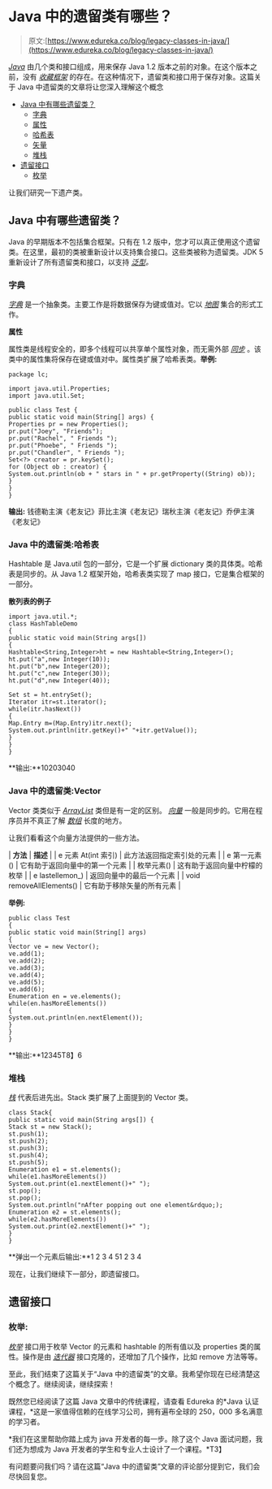 # Java 中的遗留类有哪些？

> 原文:[https://www.edureka.co/blog/legacy-classes-in-java/](https://www.edureka.co/blog/legacy-classes-in-java/)

*[Java](https://www.edureka.co/blog/java-tutorial/)* 由几个类和接口组成，用来保存 Java 1.2 版本之前的对象。在这个版本之前，没有 *[收藏框架](https://www.edureka.co/blog/java-collections/)* 的存在。在这种情况下，遗留类和接口用于保存对象。这篇关于 Java 中遗留类的文章将让您深入理解这个概念

*   [Java 中有哪些遗留类？](#Legacyclass)
    *   [字典](#Dictionary)
    *   [属性](#Properties)
    *   [哈希表](#HashTable)
    *   [矢量](#Vector)
    *   [堆栈](#Stack)
*   [遗留接口](#LegacyInterface)
    *   [枚举](#Enumeration)

让我们研究一下遗产类。

## **Java 中有哪些遗留类？**

Java 的早期版本不包括集合框架。只有在 1.2 版中，您才可以真正使用这个遗留类。在这里，最初的类被重新设计以支持集合接口。这些类被称为遗留类。JDK 5 重新设计了所有遗留类和接口，以支持 *[泛型](https://www.edureka.co/blog/generics-in-java/)。*

### **字典**

*[字典](https://www.edureka.co/blog/dictionary-in-java/)* 是一个抽象类。主要工作是将数据保存为键或值对。它以 *[地图](https://www.edureka.co/blog/java-map-interface)* 集合的形式工作。

**属性**

属性类是线程安全的，即多个线程可以共享单个属性对象，而无需外部 *[同步](https://www.edureka.co/blog/synchronization-in-java/)* 。该类中的属性集将保存在键或值对中。属性类扩展了哈希表类。**举例:**

```
package lc;

import java.util.Properties;
import java.util.Set;

public class Test {
public static void main(String[] args) {
Properties pr = new Properties();
pr.put("Joey", "Friends");
pr.put("Rachel", " Friends ");
pr.put("Phoebe", " Friends ");
pr.put("Chandler", " Friends ");
Set<?> creator = pr.keySet();
for (Object ob : creator) {
System.out.println(ob + " stars in " + pr.getProperty((String) ob));
}
}
}

```

**输出:** 钱德勒主演《老友记》菲比主演《老友记》瑞秋主演《老友记》乔伊主演《老友记》

### **Java 中的遗留类:哈希表**

Hashtable 是 Java.util 包的一部分，它是一个扩展 dictionary 类的具体类。哈希表是同步的。从 Java 1.2 框架开始，哈希表类实现了 map 接口，它是集合框架的一部分。

**散列表的例子**

```
import java.util.*;
class HashTableDemo
{
public static void main(String args[])
{
Hashtable<String,Integer>ht = new Hashtable<String,Integer>();
ht.put("a",new Integer(10));
ht.put("b",new Integer(20));
ht.put("c",new Integer(30));
ht.put("d",new Integer(40));

Set st = ht.entrySet();
Iterator itr=st.iterator();
while(itr.hasNext())
{
Map.Entry m=(Map.Entry)itr.next();
System.out.println(itr.getKey()+" "+itr.getValue());
}
}
}

```

**输出:**10203040

### **Java 中的遗留类:Vector**

Vector 类类似于 *[ArrayList](https://www.edureka.co/blog/java-arraylist/)* 类但是有一定的区别。 *[向量](https://www.edureka.co/blog/vector-in-java/)* 一般是同步的。它用在程序员并不真正了解 *[数组](https://www.edureka.co/blog/java-array/)* 长度的地方。

让我们看看这个向量方法提供的一些方法。

| **方法** | **描述** |
| e 元素 At(int 索引) | 此方法返回指定索引处的元素 |
| e 第一元素() | 它有助于返回向量中的第一个元素 |
| 枚举元素() | 这有助于返回向量中柠檬的枚举 |
| e lastellemon_) | 返回向量中的最后一个元素 |
| void removeAllElements() | 它有助于移除矢量的所有元素 |

**举例:**

```
public class Test
{
public static void main(String[] args)
{
Vector ve = new Vector();
ve.add(1);
ve.add(2);
ve.add(3);
ve.add(4);
ve.add(5);
ve.add(6);
Enumeration en = ve.elements();
while(en.hasMoreElements())
{
System.out.println(en.nextElement());
}
}
}

```

**输出:**12345T8】6

### **堆栈**

*[栈](https://www.edureka.co/blog/stack-class-in-java/)* 代表后进先出。Stack 类扩展了上面提到的 Vector 类。

```
class Stack{
public static void main(String args[]) {
Stack st = new Stack();
st.push(1);
st.push(2);
st.push(3);
st.push(4);
st.push(5);
Enumeration e1 = st.elements();
while(e1.hasMoreElements())
System.out.print(e1.nextElement()+" ");
st.pop();
st.pop();
System.out.println("nAfter popping out one element&rdquo;);
Enumeration e2 = st.elements();
while(e2.hasMoreElements())
System.out.print(e2.nextElement()+" ");
}
}

```

**弹出一个元素后输出:**1 2 3 4 51 2 3 4

现在，让我们继续下一部分，即遗留接口。

## **遗留接口**

### **枚举:**

*[枚举](https://www.edureka.co/blog/enumeration-in-java/)* 接口用于枚举 Vector 的元素和 hashtable 的所有值以及 properties 类的属性。操作是由 *[迭代器](https://www.edureka.co/blog/iterator-in-java/)* 接口克隆的，还增加了几个操作，比如 remove 方法等等。

至此，我们结束了这篇关于“Java 中的遗留类”的文章。我希望你现在已经清楚这个概念了。继续阅读，继续探索！

既然您已经阅读了这篇 Java 文章中的传统课程，请查看 Edureka 的*Java 认证课程，*这是一家值得信赖的在线学习公司，拥有遍布全球的 250，000 多名满意的学习者。

*我们在这里帮助你踏上成为 java 开发者的每一步。除了这个 Java 面试问题，我们还为想成为 Java 开发者的学生和专业人士设计了一个课程。*T3】

有问题要问我们吗？请在这篇“Java 中的遗留类”文章的评论部分提到它，我们会尽快回复您。